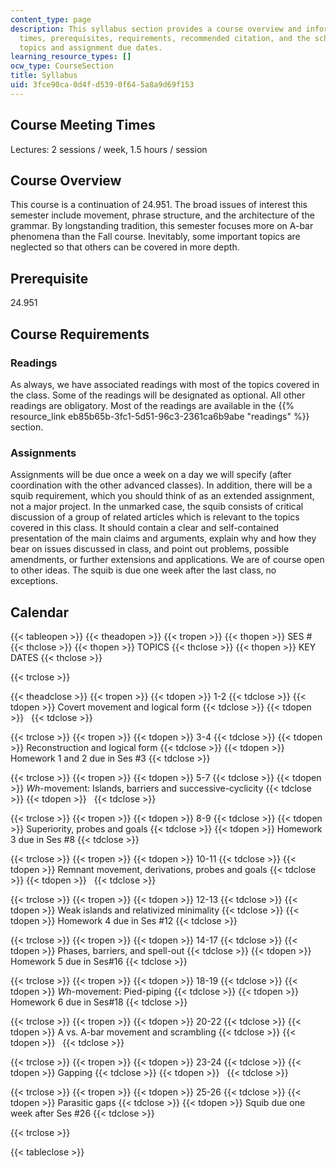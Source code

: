 ```yaml
---
content_type: page
description: This syllabus section provides a course overview and information on meeting
  times, prerequisites, requirements, recommended citation, and the schedule of lecture
  topics and assignment due dates.
learning_resource_types: []
ocw_type: CourseSection
title: Syllabus
uid: 3fce90ca-0d4f-d539-0f64-5a8a9d69f153
---
```


Course Meeting Times
--------------------

Lectures: 2 sessions / week, 1.5 hours / session

Course Overview
---------------

This course is a continuation of 24.951. The broad issues of interest this semester include movement, phrase structure, and the architecture of the grammar. By longstanding tradition, this semester focuses more on A-bar phenomena than the Fall course. Inevitably, some important topics are neglected so that others can be covered in more depth.

Prerequisite
------------

24.951

Course Requirements
-------------------

### Readings

As always, we have associated readings with most of the topics covered in the class. Some of the readings will be designated as optional. All other readings are obligatory. Most of the readings are available in the {{% resource_link eb85b65b-3fc1-5d51-96c3-2361ca6b9abe "readings" %}} section.

### Assignments

Assignments will be due once a week on a day we will specify (after coordination with the other advanced classes). In addition, there will be a squib requirement, which you should think of as an extended assignment, not a major project. In the unmarked case, the squib consists of critical discussion of a group of related articles which is relevant to the topics covered in this class. It should contain a clear and self-contained presentation of the main claims and arguments, explain why and how they bear on issues discussed in class, and point out problems, possible amendments, or further extensions and applications. We are of course open to other ideas. The squib is due one week after the last class, no exceptions.

Calendar
--------

{{< tableopen >}}
{{< theadopen >}}
{{< tropen >}}
{{< thopen >}}
SES #
{{< thclose >}}
{{< thopen >}}
TOPICS
{{< thclose >}}
{{< thopen >}}
KEY DATES
{{< thclose >}}

{{< trclose >}}

{{< theadclose >}}
{{< tropen >}}
{{< tdopen >}}
1-2
{{< tdclose >}}
{{< tdopen >}}
Covert movement and logical form
{{< tdclose >}}
{{< tdopen >}}
 
{{< tdclose >}}

{{< trclose >}}
{{< tropen >}}
{{< tdopen >}}
3-4
{{< tdclose >}}
{{< tdopen >}}
Reconstruction and logical form
{{< tdclose >}}
{{< tdopen >}}
Homework 1 and 2 due in Ses #3
{{< tdclose >}}

{{< trclose >}}
{{< tropen >}}
{{< tdopen >}}
5-7
{{< tdclose >}}
{{< tdopen >}}
_Wh_\-movement: Islands, barriers and successive-cyclicity
{{< tdclose >}}
{{< tdopen >}}
 
{{< tdclose >}}

{{< trclose >}}
{{< tropen >}}
{{< tdopen >}}
8-9
{{< tdclose >}}
{{< tdopen >}}
Superiority, probes and goals
{{< tdclose >}}
{{< tdopen >}}
Homework 3 due in Ses #8
{{< tdclose >}}

{{< trclose >}}
{{< tropen >}}
{{< tdopen >}}
10-11
{{< tdclose >}}
{{< tdopen >}}
Remnant movement, derivations, probes and goals
{{< tdclose >}}
{{< tdopen >}}
 
{{< tdclose >}}

{{< trclose >}}
{{< tropen >}}
{{< tdopen >}}
12-13
{{< tdclose >}}
{{< tdopen >}}
Weak islands and relativized minimality
{{< tdclose >}}
{{< tdopen >}}
Homework 4 due in Ses #12
{{< tdclose >}}

{{< trclose >}}
{{< tropen >}}
{{< tdopen >}}
14-17
{{< tdclose >}}
{{< tdopen >}}
Phases, barriers, and spell-out
{{< tdclose >}}
{{< tdopen >}}
Homework 5 due in Ses#16
{{< tdclose >}}

{{< trclose >}}
{{< tropen >}}
{{< tdopen >}}
18-19
{{< tdclose >}}
{{< tdopen >}}
_Wh_\-movement: Pied-piping
{{< tdclose >}}
{{< tdopen >}}
Homework 6 due in Ses#18
{{< tdclose >}}

{{< trclose >}}
{{< tropen >}}
{{< tdopen >}}
20-22
{{< tdclose >}}
{{< tdopen >}}
A vs. A-bar movement and scrambling
{{< tdclose >}}
{{< tdopen >}}
 
{{< tdclose >}}

{{< trclose >}}
{{< tropen >}}
{{< tdopen >}}
23-24
{{< tdclose >}}
{{< tdopen >}}
Gapping
{{< tdclose >}}
{{< tdopen >}}
 
{{< tdclose >}}

{{< trclose >}}
{{< tropen >}}
{{< tdopen >}}
25-26
{{< tdclose >}}
{{< tdopen >}}
Parasitic gaps
{{< tdclose >}}
{{< tdopen >}}
Squib due one week after Ses #26
{{< tdclose >}}

{{< trclose >}}

{{< tableclose >}}